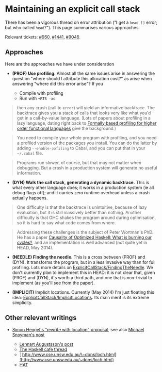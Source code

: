 # Maintaining an explicit call stack



There has been a vigorous thread on error attribution ("I get a `head []` error; but who called `head`?").  This page summarises various approaches.



Relevant tickets: [\#960](https://gitlab.staging.haskell.org/ghc/ghc/issues/960), [\#1441](https://gitlab.staging.haskell.org/ghc/ghc/issues/1441), [\#9049](https://gitlab.staging.haskell.org/ghc/ghc/issues/9049).


## Approaches



Here are the approaches we have under consideration


- **(PROF) Use profiling**.  Almost all the same issues arise in answering the question "where should I attribute this allocation cost?" as arise when answering "where did this error arise"?  If you

  - Compile with profiling
  - Run with `+RTS -xc`

>
>
> then any crash (call to `error`) will yield an informative backtrace.  The backtrace gives you a stack of calls that looks very like what you'd get in a call-by-value language.  (Lots of papers about profiling in a lazy language, dating right back to [
> Formally based profiling for higher order functional languages](http://research.microsoft.com/~simonpj/papers/1997_profiling_TOPLAS.ps.gz) give the background.)
>
>

>
>
> You need to compile your whole program with profiling, and you need a profiled version of the packages you install. You can do the latter by adding `--enable-pofiling` to Cabal, and you can put that in your `~/.cabal` file.
>
>

>
>
> Programs run slower, of course, but that may not matter when debugging.  But a crash in a production system will generate no useful information.
>
>

- **(DYN) Walk the call stack, generating a dynamic backtrace.**  This is what every other language does; it works in a production system (ie all debug flags off); and it carries zero runtime overhead unless a crash actually happens.

>
>
> One difficulty is that the backtrace is unintuitive, because of lazy evaluation, but it is still massively better than nothing.  Another difficulty is that GHC shakes the program around during optimisation, so it is hard to say what code comes from where.
>
>

>
>
> Addressing these challenges is the subject of Peter Wortman's PhD.  He has a paper [
> Causality of Optimized Haskell: What is burning our cycles?](http://eprints.whiterose.ac.uk/77401/), and an implementation is well advanced (not quite yet in HEAD, May 2014).
>
>

- **(NEEDLE) Finding the needle**.  This is a cross between (PROF) and (DYN).  It transforms the program, but in a less invasive way than for full profiling.  Lots more details on [ExplicitCallStack/FindingTheNeedle](explicit-call-stack/finding-the-needle).  We don't currently plan to implement this in HEAD: it is not clear that, given (PROF) and (DYN), it's worth a third path, and one that is non-trivial to implement (as you'll see from the paper).

- **(IMPLICIT)** Implicit locations.  Currently (May 2014) I'm just floating this idea: [ExplicitCallStack/ImplicitLocations](explicit-call-stack/implicit-locations).  Its main merit is its extreme simplicity.

## Other relevant writings


- [
  Simon Hengel's "rewrite with location" proposal](https://github.com/sol/rewrite-with-location), see also [
  Michael Snoyman's post](http://www.haskell.org/pipermail/haskell-cafe/2013-February/106617.html)

  - [
    Lennart Augustsson's post](http://augustss.blogspot.se/2014/04/haskell-error-reporting-with-locations_5.html)
  - [
    The Haskell cafe thread](http://www.haskell.org/pipermail/haskell-cafe/2006-November/019549.html)
  - [
    http://www.cse.unsw.edu.au/\~dons/loch.html](http://www.cse.unsw.edu.au/~dons/loch.html)
  - [ HAT](http://haskell.org/hat)
